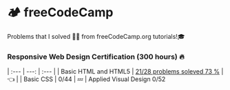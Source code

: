 # 🏕️ freeCodeCamp
Problems that I solved 👨‍💻 from freeCodeCamp.org tutorials!:mortar_board: 


### Responsive Web Design Certification (300 hours) :fire: 


|    :---      |     ---:     |     :---      |
| Basic HTML and HTML5    |  [21/28 problems soleved 73 %](https://vvpetkov.github.io/freeCodeCamp/Basic%20HTML%20and%20HTML5/index.html)    | :point_left:  |
| Basic CSS    | 0/44       | :zzz:      |
Applied Visual Design 0/52    

















[comment]: <> (This is a comment, it will not be included)
[comment]: <> (in  the output file unless you use it in)
[comment]: <> (a reference style link.)
[//]: <> (This is also a comment.)
[//]: # (This may be the most platform independent comment)

[comment]: <> (:heavy_check_mark:)
[comment]: <> (:zzz:)
[comment]: <> (👨‍💻)
[comment]: <> (:point_left:)
[comment]: <> (:moyai:)
[comment]: <> (:mortar_board:)
[comment]: <> (:x:)
[comment]: <> (:high_brightness:)
[comment]: <> (:gear:)
[comment]: <> (:octocat:)
[comment]: <> (:factory:)
